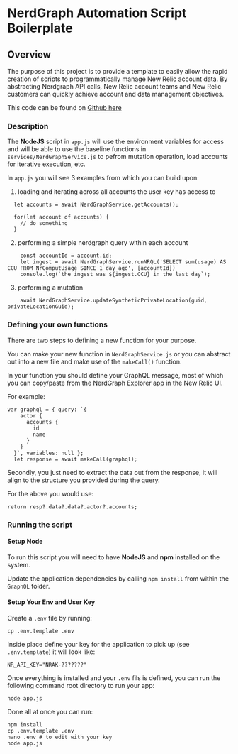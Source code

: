# NerdGraph Automation Script Boilerplate

## Overview

The purpose of this project is to provide a template to easily allow the rapid creation of scripts to programmatically manage New Relic account data.  By abstracting Nerdgraph API calls, New Relic account teams and New Relic customers can quickly achieve account and data management objectives.

This code can be found on [Github here](https://github.com/aparkerw/New-Relic-Nerdgraph-Scripting-Boilerplate)


### Description

The **NodeJS** script in `app.js` will use the environment variables for access and will be able to use the baseline functions in `services/NerdGraphService.js` to pefrom mutation operation, load accounts for iterative execution, etc.

In `app.js` you will see 3 examples from which you can build upon:

1. loading and iterating across all accounts the user key has access to

```
  let accounts = await NerdGraphService.getAccounts();

  for(let account of accounts) {
    // do something
  }
```

2. performing a simple nerdgraph query within each account

```
    const accountId = account.id;
    let ingest = await NerdGraphService.runNRQL('SELECT sum(usage) AS CCU FROM NrComputUsage SINCE 1 day ago', [accountId])
    console.log(`the ingest was ${ingest.CCU} in the last day`);
```

3. performing a mutation

```
    await NerdGraphService.updateSyntheticPrivateLocation(guid, privateLocationGuid);
```

### Defining your own functions

There are two steps to defining a new function for your purpose.

You can make your new function in `NerdGraphService.js` or you can abstract out into a new file and make use of the `makeCall()` function.

In your function you should define your GraphQL message, most of which you can copy/paste from the NerdGraph Explorer app in the New Relic UI.

For example:
```
var graphql = { query: `{
    actor {
      accounts {
        id
        name
      }
    }
  }`, variables: null };
  let response = await makeCall(graphql);
```

Secondly, you just need to extract the data out from the response, it will align to the structure you provided during the query.

For the above you would use:

```
return resp?.data?.data?.actor?.accounts;
```

### Running the script

#### Setup Node

To run this script you will need to have **NodeJS** and **npm** installed on the system.

Update the application dependencies by calling `npm install` from within the `GraphQL` folder.

#### Setup Your Env and User Key

Create a `.env` file by running:

```
cp .env.template .env
```

Inside place define your key for the application to pick up (see `.env.template`) it will look like:

```
NR_API_KEY="NRAK-???????"
```

Once everything is installed and your `.env` fils is defined, you can run the following command root directory to run your app:


```
node app.js
```


Done all at once you can run:

```
npm install
cp .env.template .env
nano .env # to edit with your key
node app.js
```
